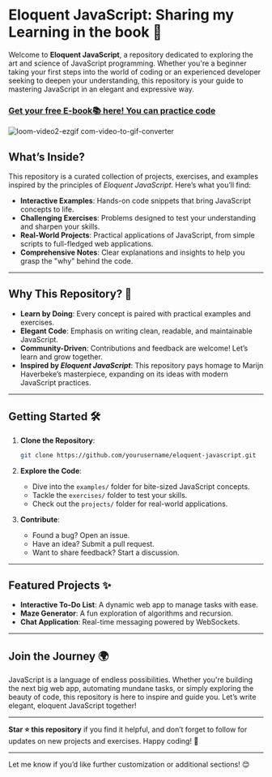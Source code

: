 
# **Eloquent JavaScript: Sharing my Learning in the book** 🚀

Welcome to **Eloquent JavaScript**, a repository dedicated to exploring the art and science of JavaScript programming. Whether you're a beginner taking your first steps into the world of coding or an experienced developer seeking to deepen your understanding, this repository is your guide to mastering JavaScript in an elegant and expressive way.

<h3> <a href="https://eloquentjavascript.net/">Get your free E-book📚 here! You can practice code</a> </h3>

![loom-video2-ezgif com-video-to-gif-converter](https://github.com/user-attachments/assets/242aa9f7-77b3-49df-9290-e8c40d9e9bb4)


## **What’s Inside?** 

This repository is a curated collection of projects, exercises, and examples inspired by the principles of *Eloquent JavaScript*. Here’s what you’ll find:

- **Interactive Examples**: Hands-on code snippets that bring JavaScript concepts to life.
- **Challenging Exercises**: Problems designed to test your understanding and sharpen your skills.
- **Real-World Projects**: Practical applications of JavaScript, from simple scripts to full-fledged web applications.
- **Comprehensive Notes**: Clear explanations and insights to help you grasp the "why" behind the code.

---

## **Why This Repository?** 🌟

- **Learn by Doing**: Every concept is paired with practical examples and exercises.
- **Elegant Code**: Emphasis on writing clean, readable, and maintainable JavaScript.
- **Community-Driven**: Contributions and feedback are welcome! Let’s learn and grow together.
- **Inspired by *Eloquent JavaScript***: This repository pays homage to Marijn Haverbeke’s masterpiece, expanding on its ideas with modern JavaScript practices.

---

## **Getting Started** 🛠️

1. **Clone the Repository**:
   ```bash
   git clone https://github.com/yourusername/eloquent-javascript.git
   ```
2. **Explore the Code**:
   - Dive into the `examples/` folder for bite-sized JavaScript concepts.
   - Tackle the `exercises/` folder to test your skills.
   - Check out the `projects/` folder for real-world applications.

3. **Contribute**:
   - Found a bug? Open an issue.
   - Have an idea? Submit a pull request.
   - Want to share feedback? Start a discussion.

---

## **Featured Projects** ✨

- **Interactive To-Do List**: A dynamic web app to manage tasks with ease.
- **Maze Generator**: A fun exploration of algorithms and recursion.
- **Chat Application**: Real-time messaging powered by WebSockets.

---

## **Join the Journey** 🌍

JavaScript is a language of endless possibilities. Whether you're building the next big web app, automating mundane tasks, or simply exploring the beauty of code, this repository is here to inspire and guide you. Let’s write elegant, eloquent JavaScript together!

---

**Star ⭐ this repository** if you find it helpful, and don’t forget to follow for updates on new projects and exercises. Happy coding! 🚀

---

Let me know if you’d like further customization or additional sections! 😊
